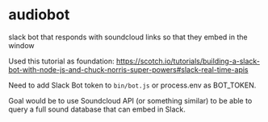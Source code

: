 # audiobot
slack bot that responds with soundcloud links so that they embed in the window

Used this tutorial as foundation:
https://scotch.io/tutorials/building-a-slack-bot-with-node-js-and-chuck-norris-super-powers#slack-real-time-apis

Need to add Slack Bot token to `bin/bot.js` or process.env as BOT_TOKEN.

Goal would be to use Soundcloud API (or something similar) to be able to query a full sound database that can embed in Slack.
